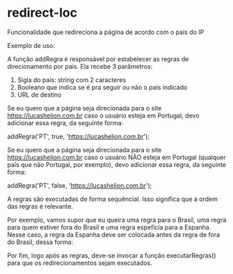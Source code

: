 # redirect-loc
Funcionalidade que redireciona a página de acordo com o país do IP

Exemplo de uso:

<script src="https://lucashelion.com.br/dev/redirect-loc/assets/redirect-loc.js"></script>
<script>
	addRegra('BR', true, '#');
	addRegra('PT', true, 'pt.html');
	addRegra('BR', false, 'xx.html');
	executarRegras();
</script>
  
A função addRegra é responsável por estabelecer as regras de direcionamento por país. 
Ela recebe 3 parâmetros:
 1) Sigla do país: string com 2 caracteres
 2) Booleano que indica se é pra seguir ou não o país indicado
 3) URL de destino

Se eu quero que a página seja direcionada para o site https://lucashelion.com.br caso o usuário esteja em Portugal, devo adicionar essa regra, da seguinte forma:

addRegra('PT', true, 'https://lucashelion.com.br');

Se eu quero que a página seja direcionada para o site https://lucashelion.com.br caso o usuário NÃO esteja em Portugal (qualquer país que não Portugal, por exemplo), devo adicionar essa regra, da seguinte forma:

addRegra('PT', false, 'https://lucashelion.com.br');

A regras são executadas de forma sequêncial. Isso significa que a ordem das regras é relevante.

Por exemplo, vamos supor que eu queira uma regra para o Brasil, uma regra para quem estiver fora do Brasil e uma regra espefícia para a Espanha. 
Nesse caso, a regra da Espanha deve ser colocada antes da regra de fora do Brasil, dessa forma:

<script src="https://lucashelion.com.br/dev/redirect-loc/assets/redirect-loc.js"></script>
<script>
	addRegra('BR', true, 'br.html');
	addRegra('ES', true, 'es.html');
	addRegra('BR', false, 'xx.html');
	executarRegras();
</script>

Por fim, logo após as regras, deve-se invocar a função executarRegras() para que os redirecionamentos sejam executados.
